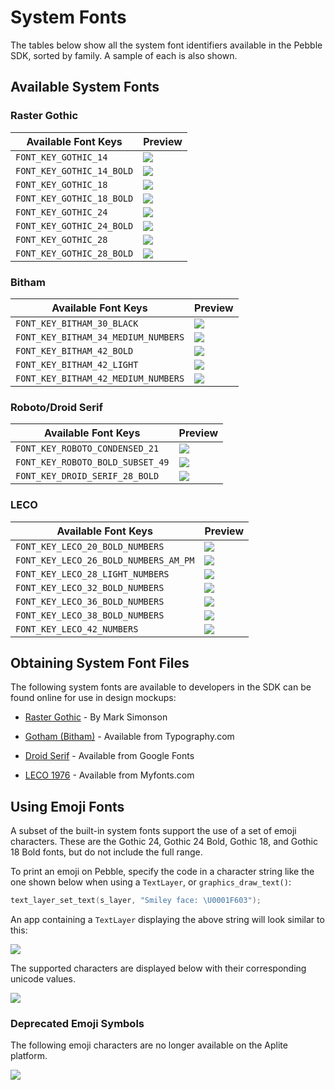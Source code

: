 <!--
Modified from https://github.com/google/pebble

# Copyright 2025 Google LLC
#
# Licensed under the Apache License, Version 2.0 (the "License");
# you may not use this file except in compliance with the License.
# You may obtain a copy of the License at
#
#     http://www.apache.org/licenses/LICENSE-2.0
#
# Unless required by applicable law or agreed to in writing, software
# distributed under the License is distributed on an "AS IS" BASIS,
# WITHOUT WARRANTIES OR CONDITIONS OF ANY KIND, either express or implied.
# See the License for the specific language governing permissions and
# limitations under the License.
-->

# System Fonts

The tables below show all the system font identifiers available in the Pebble
SDK, sorted by family. A sample of each is also shown.

## Available System Fonts

### Raster Gothic

| Available Font Keys | Preview |
|---------------------|---------|
| `FONT_KEY_GOTHIC_14` | ![](../../../assets/images/guides/app-resources/fonts/gothic_14_preview.png) |
| `FONT_KEY_GOTHIC_14_BOLD` | ![](../../../assets/images/guides/app-resources/fonts/gothic_14_bold_preview.png) |
| `FONT_KEY_GOTHIC_18` | ![](../../../assets/images/guides/app-resources/fonts/gothic_18_preview.png) |
| `FONT_KEY_GOTHIC_18_BOLD` | ![](../../../assets/images/guides/app-resources/fonts/gothic_18_bold_preview.png) |
| `FONT_KEY_GOTHIC_24` | ![](../../../assets/images/guides/app-resources/fonts/gothic_24_preview.png) |
| `FONT_KEY_GOTHIC_24_BOLD` | ![](../../../assets/images/guides/app-resources/fonts/gothic_24_bold_preview.png) |
| `FONT_KEY_GOTHIC_28` | ![](../../../assets/images/guides/app-resources/fonts/gothic_28_preview.png) |
| `FONT_KEY_GOTHIC_28_BOLD` | ![](../../../assets/images/guides/app-resources/fonts/gothic_28_bold_preview.png) |

### Bitham

| Available Font Keys | Preview |
|---------------------|---------|
| `FONT_KEY_BITHAM_30_BLACK` | ![](../../../assets/images/guides/app-resources/fonts/bitham_30_black_preview.png) |
| `FONT_KEY_BITHAM_34_MEDIUM_NUMBERS` | ![](../../../assets/images/guides/app-resources/fonts/bitham_34_medium_numbers_preview.png) |
| `FONT_KEY_BITHAM_42_BOLD` | ![](../../../assets/images/guides/app-resources/fonts/bitham_42_bold_preview.png) |
| `FONT_KEY_BITHAM_42_LIGHT` | ![](../../../assets/images/guides/app-resources/fonts/bitham_42_light_preview.png) |
| `FONT_KEY_BITHAM_42_MEDIUM_NUMBERS` | ![](../../../assets/images/guides/app-resources/fonts/bitham_42_medium_numbers_preview.png) |

### Roboto/Droid Serif

| Available Font Keys | Preview |
|---------------------|---------|
| `FONT_KEY_ROBOTO_CONDENSED_21` | ![](../../../assets/images/guides/app-resources/fonts/roboto_21_condensed_preview.png) |
| `FONT_KEY_ROBOTO_BOLD_SUBSET_49` | ![](../../../assets/images/guides/app-resources/fonts/roboto_49_bold_subset_preview.png) |
| `FONT_KEY_DROID_SERIF_28_BOLD` | ![](../../../assets/images/guides/app-resources/fonts/droid_28_bold_preview.png) |

### LECO

| Available Font Keys | Preview |
|---------------------|---------|
| `FONT_KEY_LECO_20_BOLD_NUMBERS` | ![](../../../assets/images/guides/app-resources/fonts/leco_20_bold_preview.png) |
| `FONT_KEY_LECO_26_BOLD_NUMBERS_AM_PM` | ![](../../../assets/images/guides/app-resources/fonts/leco_26_bold_preview.png) |
| `FONT_KEY_LECO_28_LIGHT_NUMBERS` | ![](../../../assets/images/guides/app-resources/fonts/leco_28_light_preview.png) |
| `FONT_KEY_LECO_32_BOLD_NUMBERS` | ![](../../../assets/images/guides/app-resources/fonts/leco_32_bold_preview.png) |
| `FONT_KEY_LECO_36_BOLD_NUMBERS` | ![](../../../assets/images/guides/app-resources/fonts/leco_36_bold_preview.png) |
| `FONT_KEY_LECO_38_BOLD_NUMBERS` | ![](../../../assets/images/guides/app-resources/fonts/leco_38_bold_preview.png) |
| `FONT_KEY_LECO_42_NUMBERS` | ![](../../../assets/images/guides/app-resources/fonts/leco_42_preview.png) |

## Obtaining System Font Files

The following system fonts are available to developers in the SDK can be found
online for use in design mockups:

- [Raster Gothic](http://www.marksimonson.com/) - By Mark Simonson

- [Gotham (Bitham)](http://www.typography.com/fonts/gotham/overview/) -
  Available from Typography.com

- [Droid Serif](https://www.google.com/fonts/specimen/Droid+Serif) - Available
  from Google Fonts

- [LECO 1976](https://www.myfonts.com/fonts/carnoky/leco-1976/) - Available from
  Myfonts.com

## Using Emoji Fonts

A subset of the built-in system fonts support the use of a set of emoji
characters. These are the Gothic 24, Gothic 24 Bold, Gothic 18, and Gothic 18
Bold fonts, but do not include the full range.

To print an emoji on Pebble, specify the code in a character string like the one
shown below when using a `TextLayer`, or `graphics_draw_text()`:

```c
text_layer_set_text(s_layer, "Smiley face: \U0001F603");
```

An app containing a `TextLayer` displaying the above string will look similar
to this:

![](../../../assets/images/guides/app-resources/fonts/emoji-screenshot.png)

The supported characters are displayed below with their corresponding unicode
values.

![](../../../assets/images/guides/app-resources/fonts/emoji1.png)

### Deprecated Emoji Symbols

The following emoji characters are no longer available on the Aplite platform.

![](../../../assets/images/guides/app-resources/fonts/emoji-unsupported.png)
